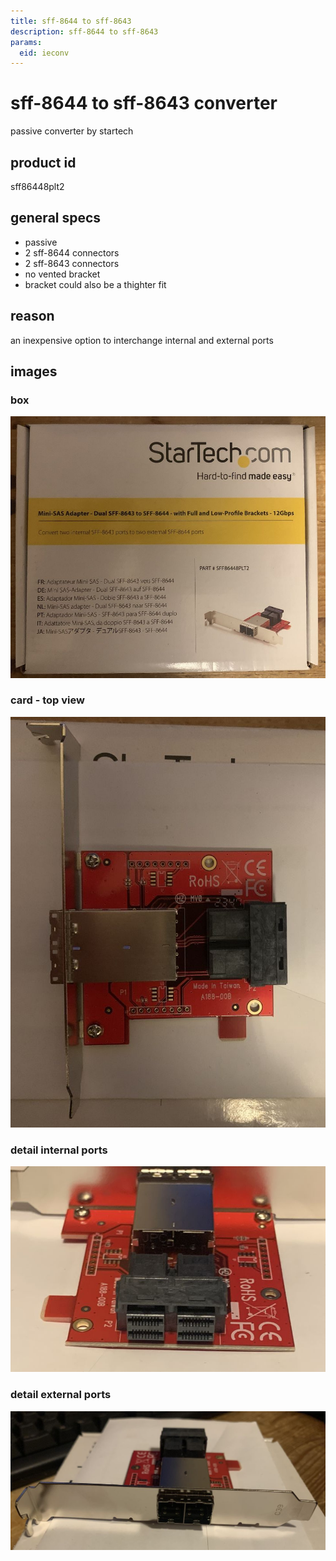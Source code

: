 ```yaml
---
title: sff-8644 to sff-8643
description: sff-8644 to sff-8643
params:
  eid: ieconv
---
```

# sff-8644 to sff-8643 converter
passive converter by startech
## product id
sff86448plt2
## general specs
- passive
- 2 sff-8644 connectors
- 2 sff-8643 connectors
- no vented bracket
- bracket could also be a thighter fit
## reason
an inexpensive option to interchange internal and external ports 
## images
### box
![box](ieconvbox.jpg)
### card - top view
![card](ieconvcard.jpg)
### detail internal ports
![internal ports](ieconvint.jpg)
### detail external ports
![external ports](ieconvext.jpg)

